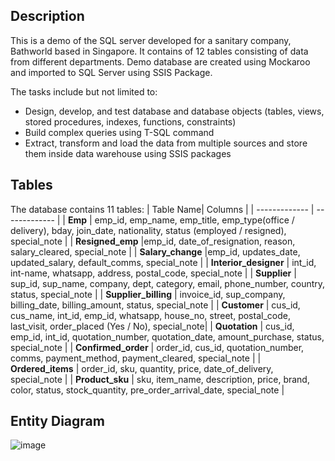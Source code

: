 ## Description ##

This is a demo of the SQL server developed for a sanitary company, Bathworld based in Singapore. It contains of 12 tables consisting of data from different departments.
Demo database are created using Mockaroo and imported to SQL Server using SSIS Package.

The tasks include but not limited to:
- Design, develop, and test database and database objects (tables, views, stored procedures, indexes, functions, constraints)
- Build complex queries using T-SQL command
- Extract, transform and load the data from multiple sources and store them inside data warehouse using SSIS packages 


## Tables ##
The database contains 11 tables:
| Table Name| Columns |
| ------------- | ------------- |
| **Emp** | emp_id, emp_name, emp_title, emp_type(office / delivery), bday, join_date, nationality, status (employed / resigned), special_note |
| **Resigned_emp** |emp_id, date_of_resignation, reason, salary_cleared, special_note |
| **Salary_change** |emp_id, updates_date, updated_salary, default_comms, special_note |
| **Interior_designer** | int_id, int-name, whatsapp, address, postal_code, special_note |
| **Supplier** | sup_id, sup_name, company, dept, category, email, phone_number, country, status, special_note |
| **Supplier_billing** | invoice_id, sup_company, billing_date, billing_amount, status, special_note |
| **Customer** | cus_id, cus_name, int_id, emp_id, whatsapp, house_no, street, postal_code, last_visit, order_placed (Yes / No), special_note|
| **Quotation** | cus_id, emp_id, int_id, quotation_number, quotation_date, amount_purchase, status, special_note |
| **Confirmed_order** | order_id, cus_id, quotation_number, comms, payment_method, payment_cleared, special_note |
| **Ordered_items** | order_id, sku, quantity, price, date_of_delivery, special_note |
| **Product_sku** | sku, item_name, description, price, brand, color, status, stock_quantity, pre_order_arrival_date, special_note |

## Entity Diagram ##
![image](https://user-images.githubusercontent.com/77920592/205033353-c9e68bd6-fe31-4d45-a4dc-c23f6b03bcd1.png)
